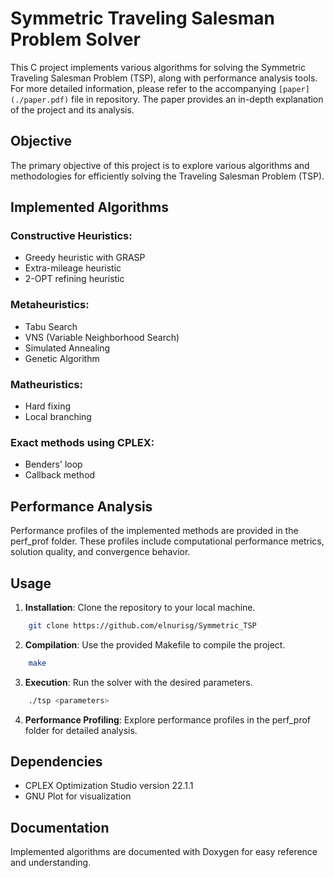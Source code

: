 # Symmetric Traveling Salesman Problem Solver

This C project implements various algorithms for solving the Symmetric Traveling Salesman Problem (TSP), along with performance analysis tools. For more detailed information, please refer to the accompanying `[paper](./paper.pdf)` file in repository. The paper provides an in-depth explanation of the project and its analysis.

## Objective

The primary objective of this project is to explore various algorithms and methodologies for efficiently solving the Traveling Salesman Problem (TSP).

## Implemented Algorithms

### Constructive Heuristics:
- Greedy heuristic with GRASP
- Extra-mileage heuristic
- 2-OPT refining heuristic

### Metaheuristics:
- Tabu Search
- VNS (Variable Neighborhood Search)
- Simulated Annealing
- Genetic Algorithm

### Matheuristics:
- Hard fixing
- Local branching

### Exact methods using CPLEX:
- Benders' loop
- Callback method

## Performance Analysis

Performance profiles of the implemented methods are provided in the perf_prof folder. These profiles include computational performance metrics, solution quality, and convergence behavior.

## Usage

1. **Installation**: Clone the repository to your local machine.
```sh   
    git clone https://github.com/elnurisg/Symmetric_TSP
```

2. **Compilation**: Use the provided Makefile to compile the project.
```sh
    make
```
3. **Execution**: Run the solver with the desired parameters.
```sh
    ./tsp <parameters>
```

4. **Performance Profiling**: Explore performance profiles in the perf_prof folder for detailed analysis.

## Dependencies

- CPLEX Optimization Studio version 22.1.1
- GNU Plot for visualization

## Documentation

Implemented algorithms are documented with Doxygen for easy reference and understanding.


